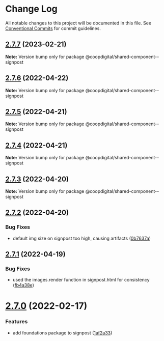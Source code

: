# Change Log

All notable changes to this project will be documented in this file.
See [Conventional Commits](https://conventionalcommits.org) for commit guidelines.

## [2.7.7](https://github.com/coopdigital/coop-frontend/compare/@coopdigital/shared-component--signpost@2.7.6...@coopdigital/shared-component--signpost@2.7.7) (2023-02-21)

**Note:** Version bump only for package @coopdigital/shared-component--signpost





## [2.7.6](https://github.com/coopdigital/coop-frontend/compare/@coopdigital/shared-component--signpost@2.7.5...@coopdigital/shared-component--signpost@2.7.6) (2022-04-22)

**Note:** Version bump only for package @coopdigital/shared-component--signpost





## [2.7.5](https://github.com/coopdigital/coop-frontend/compare/@coopdigital/shared-component--signpost@2.7.4...@coopdigital/shared-component--signpost@2.7.5) (2022-04-21)

**Note:** Version bump only for package @coopdigital/shared-component--signpost





## [2.7.4](https://github.com/coopdigital/coop-frontend/compare/@coopdigital/shared-component--signpost@2.7.3...@coopdigital/shared-component--signpost@2.7.4) (2022-04-21)

**Note:** Version bump only for package @coopdigital/shared-component--signpost





## [2.7.3](https://github.com/coopdigital/coop-frontend/compare/@coopdigital/shared-component--signpost@2.7.2...@coopdigital/shared-component--signpost@2.7.3) (2022-04-20)

**Note:** Version bump only for package @coopdigital/shared-component--signpost





## [2.7.2](https://github.com/coopdigital/coop-frontend/compare/@coopdigital/shared-component--signpost@2.7.1...@coopdigital/shared-component--signpost@2.7.2) (2022-04-20)


### Bug Fixes

* default img size on signpost too high, causing artifacts ([0b7637a](https://github.com/coopdigital/coop-frontend/commit/0b7637a8c2a516ece715a04b41e8624664916329))





## [2.7.1](https://github.com/coopdigital/coop-frontend/compare/@coopdigital/shared-component--signpost@2.7.0...@coopdigital/shared-component--signpost@2.7.1) (2022-04-19)


### Bug Fixes

* used the images.render function in signpost.html for consistency ([fb4a38e](https://github.com/coopdigital/coop-frontend/commit/fb4a38eeacf1ceb98b9b026eb99db19842a039fb))





# [2.7.0](https://github.com/coopdigital/coop-frontend/compare/@coopdigital/shared-component--signpost@2.6.4...@coopdigital/shared-component--signpost@2.7.0) (2022-02-17)


### Features

* add foundations package to signpost ([1af2a33](https://github.com/coopdigital/coop-frontend/commit/1af2a332b00432766e8c3f65be974642a9e2990e))
